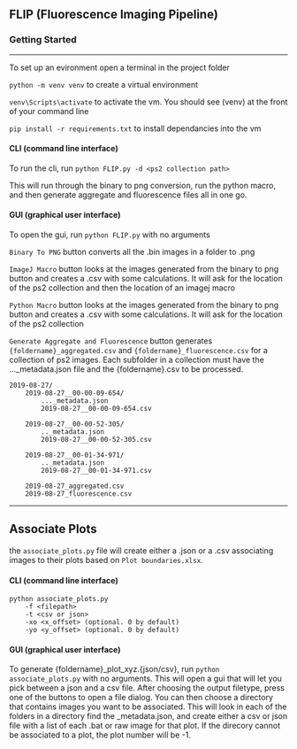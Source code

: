 ## FLIP (Fluorescence Imaging Pipeline)

### Getting Started 
---
To set up an evironment open a terminal in the project folder

`python -m venv venv` to create a virtual environment

`venv\Scripts\activate` to activate the vm. You should see (venv) at the front of your command line

`pip install -r requirements.txt` to install dependancies into the vm

#### CLI (command line interface)

To run the cli, run `python FLIP.py -d <ps2 collection path>`

This will run through the binary to png conversion, run the python macro, and then generate aggregate and fluorescence files all in one go.

#### GUI (graphical user interface)

To open the gui, run `python FLIP.py` with no arguments

`Binary To PNG` button converts all the .bin images in a folder to .png

`ImageJ Macro` button looks at the images generated from the binary to png button and creates a .csv with some calculations. It will ask for the location of the ps2 collection and then the location of an imagej macro

`Python Macro` button looks at the images generated from the binary to png button and creates a .csv with some calculations. It will ask for the location of the ps2 collection

`Generate Aggregate and Fluorescence` button generates `{foldername}_aggregated.csv` and `{foldername}_fluorescence.csv` for a collection of ps2 images. Each subfolder in a collection must have the ..._metadata.json file and the {foldername}.csv to be processed.

```
2019-08-27/
    2019-08-27__00-00-09-654/
        ..._metadata.json
        2019-08-27__00-00-09-654.csv

    2019-08-27__00-00-52-305/
        .._metadata.json
        2019-08-27__00-00-52-305.csv

    2019-08-27__00-01-34-971/
        .._metadata.json
        2019-08-27__00-01-34-971.csv

    2019-08-27_aggregated.csv
    2019-08-27_fluorescence.csv
```
---
## Associate Plots
the `associate_plots.py` file will create either a .json or a .csv associating images to their plots based on `Plot boundaries.xlsx`.


#### CLI (command line interface)

```
python associate_plots.py
    -f <filepath>
    -t <csv or json>
    -xo <x_offset> (optional. 0 by default)
    -yo <y_offset> (optional. 0 by default)
```

#### GUI (graphical user interface)

To generate {foldername}_plot_xyz.{json/csv}, run `python associate_plots.py` with no arguments. This will open a gui that will let you pick between a json and a csv file. After choosing the output filetype, press one of the buttons to open a file dialog. You can then choose a directory that contains images you want to be associated. This will look in each of the folders in a directory find the _metadata.json, and create either a csv or json file with a list of each .bat or raw image for that plot. If the direcory cannot be associated to a plot, the plot number will be -1.
